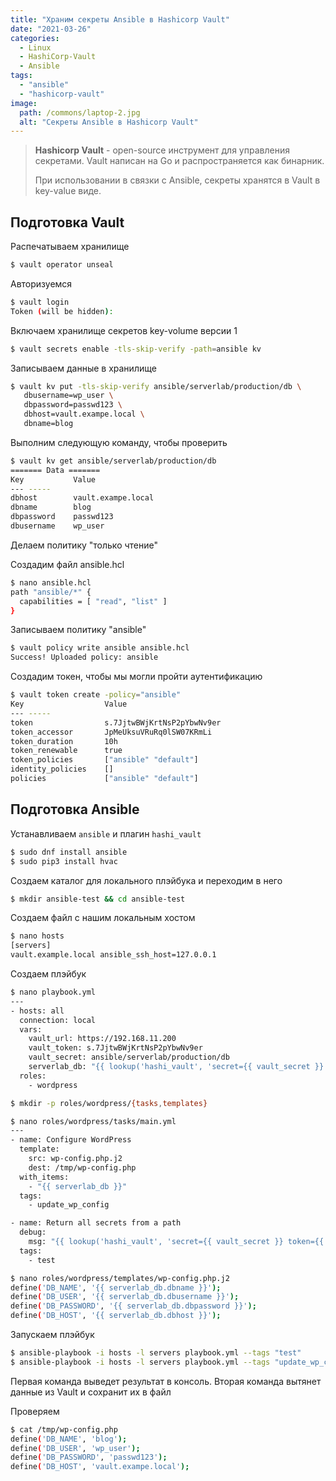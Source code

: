 ```yaml
---
title: "Храним секреты Ansible в Hashicorp Vault"
date: "2021-03-26"
categories: 
  - Linux
  - HashiCorp-Vault
  - Ansible
tags: 
  - "ansible"
  - "hashicorp-vault"
image:
  path: /commons/laptop-2.jpg
  alt: "Секреты Ansible в Hashicorp Vault"
---
```


> **Hashicorp Vault** - open-source инструмент для управления секретами. Vault написан на Go и распространяется как бинарник.
> 
> При использовании в связки с Ansible, секреты хранятся в Vault в key-value виде.

## Подготовка Vault

Распечатываем хранилище

```sh
$ vault operator unseal
```

Авторизуемся

```sh
$ vault login
Token (will be hidden):
```

Включаем хранилище секретов key-volume версии 1

```sh
$ vault secrets enable -tls-skip-verify -path=ansible kv
```

Записываем данные в хранилище

```sh
$ vault kv put -tls-skip-verify ansible/serverlab/production/db \
   dbusername=wp_user \
   dbpassword=passwd123 \
   dbhost=vault.exampe.local \
   dbname=blog
```

Выполним следующую команду, чтобы проверить

```sh
$ vault kv get ansible/serverlab/production/db
======= Data =======
Key           Value
--- -----
dbhost        vault.exampe.local
dbname        blog
dbpassword    passwd123
dbusername    wp_user
```

Делаем политику "только чтение"

Создадим файл ansible.hcl

```sh
$ nano ansible.hcl
path "ansible/*" {
  capabilities = [ "read", "list" ]
}
```

Записываем политику "ansible"

```sh
$ vault policy write ansible ansible.hcl
Success! Uploaded policy: ansible
```

Создадим токен, чтобы мы могли пройти аутентификацию

```sh
$ vault token create -policy="ansible"
Key                  Value
--- -----
token                s.7JjtwBWjKrtNsP2pYbwNv9er
token_accessor       JpMeUksuVRuRq0lSW07KRmLi
token_duration       10h
token_renewable      true
token_policies       ["ansible" "default"]
identity_policies    []
policies             ["ansible" "default"]
```

## Подготовка Ansible

Устанавливаем `ansible` и плагин `hashi_vault`

```sh
$ sudo dnf install ansible
$ sudo pip3 install hvac
```

Создаем каталог для локального плэйбука и переходим в него

```sh
$ mkdir ansible-test && cd ansible-test
```

Создаем файл с нашим локальным хостом

```sh
$ nano hosts
[servers]
vault.example.local ansible_ssh_host=127.0.0.1
```

Создаем плэйбук

```sh
$ nano playbook.yml
---
- hosts: all
  connection: local
  vars:
    vault_url: https://192.168.11.200
    vault_token: s.7JjtwBWjKrtNsP2pYbwNv9er
    vault_secret: ansible/serverlab/production/db
    serverlab_db: "{{ lookup('hashi_vault', 'secret={{ vault_secret }} token={{ vault_token }} url={{ vault_url }}') }}"
  roles:
    - wordpress
```

```sh
$ mkdir -p roles/wordpress/{tasks,templates}
```

```sh
$ nano roles/wordpress/tasks/main.yml
---
- name: Configure WordPress
  template:
    src: wp-config.php.j2
    dest: /tmp/wp-config.php
  with_items:
    - "{{ serverlab_db }}"
  tags:
    - update_wp_config

- name: Return all secrets from a path
  debug:
    msg: "{{ lookup('hashi_vault', 'secret={{ vault_secret }} token={{ vault_token }} url={{ vault_url }} validate_certs=False') }}"
  tags:
    - test
```

```sh
$ nano roles/wordpress/templates/wp-config.php.j2
define('DB_NAME', '{{ serverlab_db.dbname }}');
define('DB_USER', '{{ serverlab_db.dbusername }}');
define('DB_PASSWORD', '{{ serverlab_db.dbpassword }}');
define('DB_HOST', '{{ serverlab_db.dbhost }}');
```

Запускаем плэйбук

```sh
$ ansible-playbook -i hosts -l servers playbook.yml --tags "test"
$ ansible-playbook -i hosts -l servers playbook.yml --tags "update_wp_config"
```

Первая команда выведет результат в консоль. Вторая команда вытянет данные из Vault и сохранит их в файл

Проверяем

```sh
$ cat /tmp/wp-config.php
define('DB_NAME', 'blog');
define('DB_USER', 'wp_user');
define('DB_PASSWORD', 'passwd123');
define('DB_HOST', 'vault.exampe.local');
```